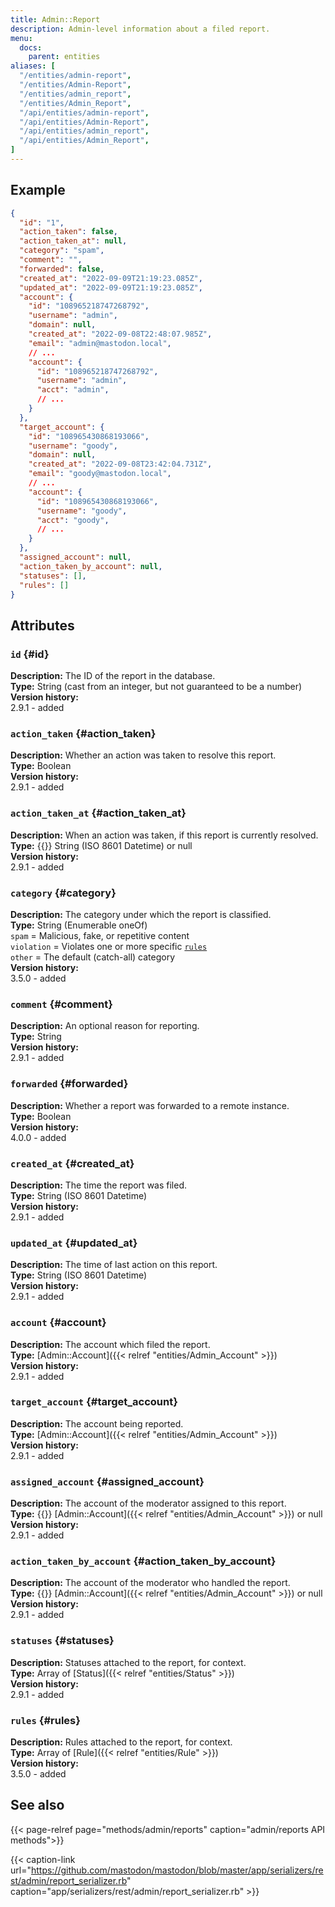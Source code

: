 ```yaml
---
title: Admin::Report
description: Admin-level information about a filed report.
menu:
  docs:
    parent: entities
aliases: [
  "/entities/admin-report",
  "/entities/Admin-Report",
  "/entities/admin_report",
  "/entities/Admin_Report",
  "/api/entities/admin-report",
  "/api/entities/Admin-Report",
  "/api/entities/admin_report",
  "/api/entities/Admin_Report",
]
---
```


## Example

```json
{
  "id": "1",
  "action_taken": false,
  "action_taken_at": null,
  "category": "spam",
  "comment": "",
  "forwarded": false,
  "created_at": "2022-09-09T21:19:23.085Z",
  "updated_at": "2022-09-09T21:19:23.085Z",
  "account": {
    "id": "108965218747268792",
    "username": "admin",
    "domain": null,
    "created_at": "2022-09-08T22:48:07.985Z",
    "email": "admin@mastodon.local",
    // ...
    "account": {
      "id": "108965218747268792",
      "username": "admin",
      "acct": "admin",
      // ...
    }
  },
  "target_account": {
    "id": "108965430868193066",
    "username": "goody",
    "domain": null,
    "created_at": "2022-09-08T23:42:04.731Z",
    "email": "goody@mastodon.local",
    // ...
    "account": {
      "id": "108965430868193066",
      "username": "goody",
      "acct": "goody",
      // ...
    }
  },
  "assigned_account": null,
  "action_taken_by_account": null,
  "statuses": [],
  "rules": []
}
```

## Attributes

### `id` {#id}

**Description:** The ID of the report in the database.\
**Type:** String (cast from an integer, but not guaranteed to be a number)\
**Version history:**\
2.9.1 - added

### `action_taken` {#action_taken}

**Description:** Whether an action was taken to resolve this report.\
**Type:** Boolean\
**Version history:**\
2.9.1 - added

### `action_taken_at` {#action_taken_at}

**Description:** When an action was taken, if this report is currently resolved.\
**Type:** {{<nullable>}} String (ISO 8601 Datetime) or null\
**Version history:**\
2.9.1 - added

### `category` {#category}

**Description:** The category under which the report is classified.\
**Type:** String (Enumerable oneOf)\
`spam` = Malicious, fake, or repetitive content\
`violation` = Violates one or more specific [`rules`](#rules)\
`other` = The default (catch-all) category\
**Version history:**\
3.5.0 - added

### `comment` {#comment}

**Description:** An optional reason for reporting.\
**Type:** String\
**Version history:**\
2.9.1 - added

### `forwarded` {#forwarded}

**Description:** Whether a report was forwarded to a remote instance.\
**Type:** Boolean\
**Version history:**\
4.0.0 - added

### `created_at` {#created_at}

**Description:** The time the report was filed.\
**Type:** String (ISO 8601 Datetime)\
**Version history:**\
2.9.1 - added

### `updated_at` {#updated_at}

**Description:** The time of last action on this report.\
**Type:** String (ISO 8601 Datetime)\
**Version history:**\
2.9.1 - added

### `account` {#account}

**Description:** The account which filed the report.\
**Type:** [Admin::Account]({{< relref "entities/Admin_Account" >}})\
**Version history:**\
2.9.1 - added

### `target_account` {#target_account}

**Description:** The account being reported.\
**Type:** [Admin::Account]({{< relref "entities/Admin_Account" >}})\
**Version history:**\
2.9.1 - added

### `assigned_account` {#assigned_account}

**Description:** The account of the moderator assigned to this report.\
**Type:** {{<nullable>}} [Admin::Account]({{< relref "entities/Admin_Account" >}}) or null\
**Version history:**\
2.9.1 - added

### `action_taken_by_account` {#action_taken_by_account}

**Description:** The account of the moderator who handled the report.\
**Type:** {{<nullable>}} [Admin::Account]({{< relref "entities/Admin_Account" >}}) or null\
**Version history:**\
2.9.1 - added

### `statuses` {#statuses}

**Description:** Statuses attached to the report, for context.\
**Type:** Array of [Status]({{< relref "entities/Status" >}})\
**Version history:**\
2.9.1 - added

### `rules` {#rules}

**Description:** Rules attached to the report, for context.\
**Type:** Array of [Rule]({{< relref "entities/Rule" >}})\
**Version history:**\
3.5.0 - added

## See also

{{< page-relref page="methods/admin/reports" caption="admin/reports API methods">}}

{{< caption-link url="https://github.com/mastodon/mastodon/blob/master/app/serializers/rest/admin/report_serializer.rb" caption="app/serializers/rest/admin/report_serializer.rb" >}}



